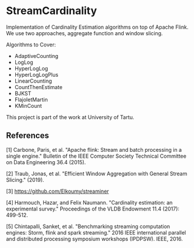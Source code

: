 # StreamCardinality
Implementation of Cardinality Estimation algorithms on top of Apache Flink. We use two approaches, aggregate function and window slicing.

Algorithms to Cover:
  * AdaptiveCounting
  * LogLog 
  * HyperLogLog
  * HyperLogLogPlus
  * LinearCounting
  * CountThenEstimate
  * BJKST
  * FlajoletMartin
  * KMinCount

This project is part of the work at University of Tartu.

## References
[1] Carbone, Paris, et al. "Apache flink: Stream and batch processing in a single engine." Bulletin of the IEEE Computer Society Technical Committee on Data Engineering 36.4 (2015). 

[2] Traub, Jonas, et al. "Efficient Window Aggregation with General Stream Slicing." (2019).

[3] https://github.com/Elkoumy/streaminer

[4] Harmouch, Hazar, and Felix Naumann. "Cardinality estimation: an experimental survey." Proceedings of the VLDB Endowment 11.4 (2017): 499-512.

[5] Chintapalli, Sanket, et al. "Benchmarking streaming computation engines: Storm, flink and spark streaming." 2016 IEEE international parallel and distributed processing symposium workshops (IPDPSW). IEEE, 2016.
